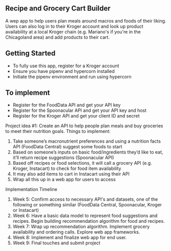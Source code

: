 ## Recipe and Grocery Cart Builder
A wep app to help users plan meals around macros and foods of their liking. 
Users can also log in to their Kroger account and look up product 
availability at a local Kroger chain (e.g. Mariano's if you're in the 
Chicagoland area) and add products to their cart. 

## Getting Started
- To fully use this app, register for a Kroger account
- Ensure you have pipenv and hypercorn installed
- Initiate the pipenv environment and run using hypercorn

## To implement
- Register for the FoodData API and get your API key
- Register for the Spoonacular API and get your API key and host
- Register for the Kroger API and get your client ID and secret


Project idea #1: Create an API to help people plan meals and buy groceries to meet their nutrition goals. 
Things to implement:
1. Take someone’s macronutrient preferences and using a nutrition facts API 
(FoodData Central) suggest some foods to start
2. Based on someone’s inputs on basic food/ingredients they’d like to eat, 
  it’ll return recipe suggestions (Spoonacular API)
3. Based off recipes or food selections, it will call a grocery API (e.g. 
  Kroger, Instacart) to check for food item availability 
4. It may also add items to cart in Instacart using their API 
5. Wrap all this up in a web app for users to access

Implementation Timeline

1. Week 5: Confirm access to necessary API's and datasets, one of the 
   following or something similar (FoodData Central, Spoonacular, Kroger or Instacart)
2. Week 6: Have a basic data model to represent food suggestions and recipes.
   Begin building recommendation algorithm for food and recipes. 
3. Week 7: Wrap up recommendation algorithm. Implement grocery availability 
   and ordering calls. Explore web app frameworks.
4. Week 8: Implement and finalize web app for end user.
5. Week 9: Final touches and submit project